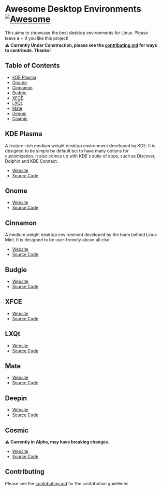 # Awesome Desktop Environments [![Awesome](https://awesome.re/badge.svg)](https://awesome.re)
This aims to showcase the best desktop environments for Linux. Please leave a ⭐ if you like this project!  
**⚠️ Currently Under Construction, please see the [contributing.md](https://github.com/Inhishonor/awesome-desktop-environments/blob/main/contributing.md) for ways to contribute. Thanks!**
## Table of Contents
* [KDE Plasma](#kde-plasma).
* [Gnome](#gnome).
* [Cinnamon](#cinnamon).
* [Budgie](#budgie).
* [XFCE](#xfce).
* [LXQt](#lxqt).
* [Mate](#mate).
* [Deepin](#deepin)
* [Cosmic](#cosmic).
## KDE Plasma
A feature-rich medium weight desktop environment developed by KDE. It is designed to be simple by default but to have many options for customization. It also comes up with KDE's suite of apps, such as Discover, Dolphin and KDE Connect.
* [Website](https://kde.org/plasma-desktop/)
* [Source Code](https://invent.kde.org/plasma)
## Gnome
* [Website](https://www.gnome.org/)
* [Source Code](https://gitlab.gnome.org/GNOME)
## Cinnamon
A medium weight desktop environment developed by the team behind Linux Mint. It is designed to be user-freindly above all else.
* [Website](https://projects.linuxmint.com/cinnamon/)
* [Source Code](https://github.com/linuxmint/cinnamon)
## Budgie
* [Website](https://buddiesofbudgie.org/)
* [Source Code](https://github.com/BuddiesOfBudgie/budgie-desktop)
## XFCE
* [Website](https://www.xfce.org/)
* [Source Code](https://gitlab.xfce.org/xfce)
## LXQt
* [Website](https://lxqt-project.org/)
* [Source Code](https://github.com/lxqt/lxqt)
## Mate
* [Website](https://mate-desktop.com/)
* [Source Code](https://github.com/mate-desktop)
## Deepin
* [Website](https://www.deepin.org/en/dde/)
* [Source Code]()
## Cosmic
**⚠️ Currently in Alpha, may have breaking changes.**
* [Website](https://system76.com/cosmic/.)
* [Source Code](https://github.com/pop-os/cosmic-epoch)
## Contributing
Please see the [contributing.md](https://github.com/Inhishonor/awesome-desktop-environments/blob/main/contributing.md) for the contribution guidelines.
